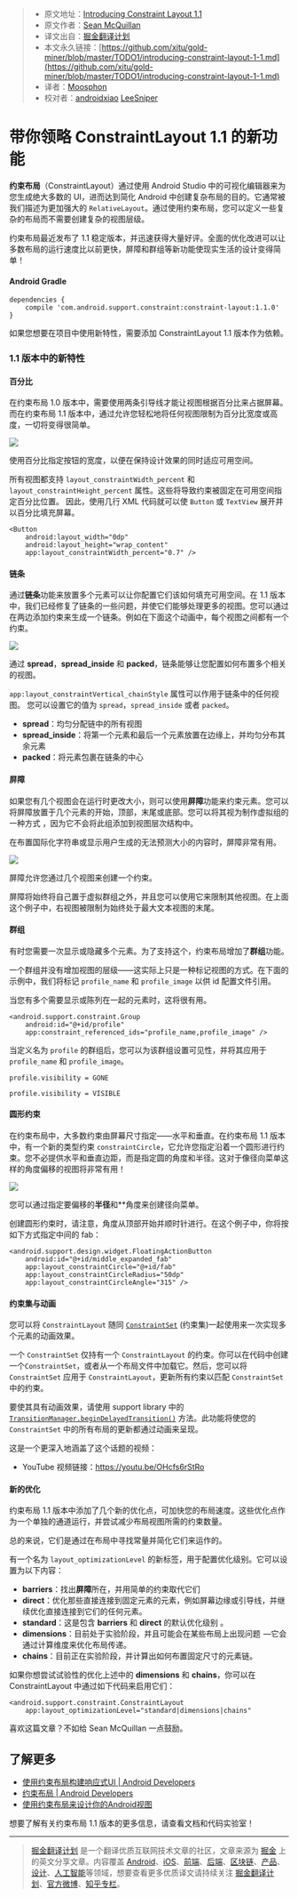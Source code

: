 > * 原文地址：[Introducing Constraint Layout 1.1](https://medium.com/google-developers/introducing-constraint-layout-1-1-d07fc02406bc)
> * 原文作者：[Sean McQuillan](https://medium.com/@objcode?source=post_header_lockup)
> * 译文出自：[掘金翻译计划](https://github.com/xitu/gold-miner)
> * 本文永久链接：[https://github.com/xitu/gold-miner/blob/master/TODO1/introducing-constraint-layout-1-1.md](https://github.com/xitu/gold-miner/blob/master/TODO1/introducing-constraint-layout-1-1.md)
> * 译者：[Moosphon](https://github.com/Moosphan)
> * 校对者：[androidxiao](https://github.com/androidxiao) [LeeSniper](https://github.com/LeeSniper)

# 带你领略 ConstraintLayout 1.1 的新功能

**约束布局**（ConstraintLayout）通过使用 Android Studio 中的可视化编辑器来为您生成绝大多数的 UI，进而达到简化 Android 中创建复杂布局的目的。它通常被我们描述为更加强大的 `RelativeLayout`。通过使用约束布局，您可以定义一些复杂的布局而不需要创建复杂的视图层级。

约束布局最近发布了 1.1 稳定版本，并迅速获得大量好评。全面的优化改进可以让多数布局的运行速度比以前更快，屏障和群组等新功能使现实生活的设计变得简单！

#### Android Gradle

```
dependencies {
    compile 'com.android.support.constraint:constraint-layout:1.1.0'
}
```

如果您想要在项目中使用新特性，需要添加 ConstraintLayout 1.1 版本作为依赖。

### 1.1 版本中的新特性

#### 百分比

在约束布局 1.0 版本中，需要使用两条引导线才能让视图根据百分比来占据屏幕。而在约束布局 1.1 版本中，通过允许您轻松地将任何视图限制为百分比宽度或高度，一切将变得很简单。

![](https://cdn-images-1.medium.com/max/800/1*uqU2HbwRZeik-P2Ny-leIg.jpeg)

使用百分比指定按钮的宽度，以便在保持设计效果的同时适应可用空间。

所有视图都支持 `layout_constraintWidth_percent` 和 `layout_constraintHeight_percent` 属性。这些将导致约束被固定在可用空间指定百分比位置。 因此，使用几行 XML 代码就可以使 `Button` 或 `TextView` 展开并以百分比填充屏幕。

```
<Button
    android:layout_width="0dp"
    android:layout_height="wrap_content"
    app:layout_constraintWidth_percent="0.7" />
```

#### 链条

通过**链条**功能来放置多个元素可以让你配置它们该如何填充可用空间。在 1.1 版本中，我们已经修复了链条的一些问题，并使它们能够处理更多的视图。您可以通过在两边添加约束来生成一个链条。例如在下面这个动画中，每个视图之间都有一个约束。

![](https://cdn-images-1.medium.com/max/800/1*3wFzyPS9Fpc-b52roKVSCQ.gif)

通过 **spread**，**spread_inside** 和 **packed**，链条能够让您配置如何布置多个相关的视图。

`app:layout_constraintVertical_chainStyle` 属性可以作用于链条中的任何视图。 您可以设置它的值为 `spread`，`spread_inside` 或者 `packed`。

*   **spread**：均匀分配链中的所有视图
*   **spread_inside**：将第一个元素和最后一个元素放置在边缘上，并均匀分布其余元素
*   **packed**：将元素包裹在链条的中心

#### 屏障

如果您有几个视图会在运行时更改大小，则可以使用**屏障**功能来约束元素。您可以将屏障放置于几个元素的开始，顶部，末尾或底部。您可以将其视为制作虚拟组的一种方式 ，因为它不会将此组添加到视图层次结构中。

在布置国际化字符串或显示用户生成的无法预测大小的内容时，屏障非常有用。

![](https://cdn-images-1.medium.com/max/800/1*6Moj_NLX9iIzfen3aUh6WA.gif)

屏障允许您通过几个视图来创建一个约束。

屏障将始终将自己置于虚拟群组之外，并且您可以使用它来限制其他视图。在上面这个例子中，右视图被限制为始终处于最大文本视图的末尾。

#### 群组

有时您需要一次显示或隐藏多个元素。为了支持这个，约束布局增加了**群组**功能。

一个群组并没有增加视图的层级——这实际上只是一种标记视图的方式。在下面的示例中，我们将标记 `profile_name` 和 `profile_image` 以供 id 配置文件引用。

当您有多个需要显示或陈列在一起的元素时，这将很有用。

```
<android.support.constraint.Group
    android:id="@+id/profile"
    app:constraint_referenced_ids="profile_name,profile_image" />
```

当定义名为 `profile` 的群组后，您可以为该群组设置可见性，并将其应用于 `profile_name` 和 `profile_image`。

```
profile.visibility = GONE

profile.visibility = VISIBLE
```

#### 圆形约束

在约束布局中，大多数约束由屏幕尺寸指定——水平和垂直。在约束布局 1.1 版本中，有一个新的类型约束 `constraintCircle`，它允许您指定沿着一个圆形进行约束。您不必提供水平和垂直边距，而是指定圆的角度和半径。这对于像径向菜单这样的角度偏移的视图将非常有用！

![](https://cdn-images-1.medium.com/max/800/1*dkCMb35o4HN7SVX8S1N3ig.gif)

您可以通过指定要偏移的**半径**和**角度来创建径向菜单。

创建圆形约束时，请注意，角度从顶部开始并顺时针进行。在这个例子中，你将按如下方式指定中间的 fab：

```
<android.support.design.widget.FloatingActionButton
    android:id="@+id/middle_expanded_fab"
    app:layout_constraintCircle="@+id/fab"
    app:layout_constraintCircleRadius="50dp"
    app:layout_constraintCircleAngle="315" />
```

#### 约束集与动画

您可以将 `ConstraintLayout` 随同 [`ConstraintSet`](https://developer.android.com/reference/android/support/constraint/ConstraintSet.html) (约束集)一起使用来一次实现多个元素的动画效果。

一个 `ConstraintSet` 仅持有一个 `ConstraintLayout` 的约束。你可以在代码中创建一个`ConstraintSet`，或者从一个布局文件中加载它。然后，您可以将 `ConstraintSet` 应用于 `ConstraintLayout`，更新所有约束以匹配 `ConstraintSet` 中的约束。

要使其具有动画效果，请使用 support library 中的 [`TransitionManager.beginDelayedTransition()`](https://developer.android.com/reference/android/transition/TransitionManager.html#beginDelayedTransition%28android.view.ViewGroup%29) 方法。此功能将使您的 `ConstraintSet` 中的所有布局的更新都通过动画来呈现。

这是一个更深入地涵盖了这个话题的视频：

* YouTube 视频链接：https://youtu.be/OHcfs6rStRo

#### 新的优化

约束布局 1.1 版本中添加了几个新的优化点，可加快您的布局速度。这些优化点作为一个单独的通道运行，并尝试减少布局视图所需的约束数量。

总的来说，它们是通过在布局中寻找常量并简化它们来运作的。

有一个名为 `layout_optimizationLevel` 的新标签，用于配置优化级别。它可以设置为以下内容：

*   **barriers**：找出**屏障**所在，并用简单的约束取代它们
*   **direct**：优化那些直接连接到固定元素的元素，例如屏幕边缘或引导线，并继续优化直接连接到它们的任何元素。
*   **standard**：这是包含 **barriers** 和 **direct** 的默认优化级别 。
*   **dimensions**：目前处于实验阶段，并且可能会在某些布局上出现问题  —它会通过计算维度来优化布局传递。
*   **chains**：目前正在实验阶段，并计算出如何布置固定尺寸的元素链。

如果你想尝试试验性的优化上述中的 **dimensions** 和 **chains**，你可以在 ConstraintLayout 中通过如下代码来启用它们：

```
<android.support.constraint.ConstraintLayout 
    app:layout_optimizationLevel="standard|dimensions|chains"
```

喜欢这篇文章？不如给 Sean McQuillan 一点鼓励。

## 了解更多

* [使用约束布局构建响应式UI | Android Developers](https://developer.android.com/training/constraint-layout/index.html)
* [约束布局 | Android Developers](https://developer.android.com/reference/android/support/constraint/ConstraintLayout.html)
* [使用约束布局来设计你的Android视图](https://codelabs.developers.google.com/codelabs/constraint-layout/)

想要了解有关约束布局 1.1 版本的更多信息，请查看文档和代码实验室！

---

> [掘金翻译计划](https://github.com/xitu/gold-miner) 是一个翻译优质互联网技术文章的社区，文章来源为 [掘金](https://juejin.im) 上的英文分享文章。内容覆盖 [Android](https://github.com/xitu/gold-miner#android)、[iOS](https://github.com/xitu/gold-miner#ios)、[前端](https://github.com/xitu/gold-miner#前端)、[后端](https://github.com/xitu/gold-miner#后端)、[区块链](https://github.com/xitu/gold-miner#区块链)、[产品](https://github.com/xitu/gold-miner#产品)、[设计](https://github.com/xitu/gold-miner#设计)、[人工智能](https://github.com/xitu/gold-miner#人工智能)等领域，想要查看更多优质译文请持续关注 [掘金翻译计划](https://github.com/xitu/gold-miner)、[官方微博](http://weibo.com/juejinfanyi)、[知乎专栏](https://zhuanlan.zhihu.com/juejinfanyi)。

